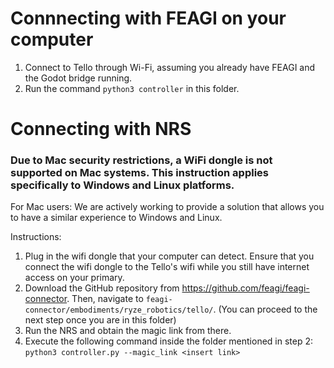# Connnecting with FEAGI on your computer

1) Connect to Tello through Wi-Fi, assuming you already have FEAGI and the Godot bridge running.
2) Run the command `python3 controller` in this folder.

# Connecting with NRS
### Due to Mac security restrictions, a WiFi dongle is not supported on Mac systems. This instruction applies specifically to Windows and Linux platforms.
For Mac users: We are actively working to provide a solution that allows you to have a similar experience to Windows and Linux.

Instructions:
1) Plug in the wifi dongle that your computer can detect. Ensure that you connect the wifi dongle to the Tello's wifi while you still have internet access on your primary.
2) Download the GitHub repository from https://github.com/feagi/feagi-connector. Then, navigate to `feagi-connector/embodiments/ryze_robotics/tello/`. (You can proceed to the next step once you are in this folder)
3) Run the NRS and obtain the magic link from there.
4) Execute the following command inside the folder mentioned in step 2: `python3 controller.py --magic_link <insert link>`
